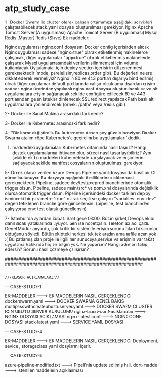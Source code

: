 # atp_study_case
1- Docker Swarm ile cluster olarak çalışan ortamımıza aşağıdaki servisleri çalıştırabilecek stack.yaml dosyası oluşturulması gerekiyor.
Nginx
Apache Tomcat Server (A uygulaması)
Apache Tomcat Server (B uygulaması)
Mysql
Redis (Master)
Redis (Slave)
Ek maddeler:

Nginx uygulaması nginx.conf dosyasını Docker config içerisinden alıcak
Nginx uygulaması sadece "nginx=true" olarak etiketlenmiş makinelerde çalışacak, diğer uygulamalar "app=true" olarak etiketlenmiş makinelerde çalışacak
Mysql uygulamasındaki verilerin silinmemesi için volume kullanılacak
Uygulamalar için deploy section içerisinin düzenlenmesi gerekmektedir (mode, parelelisim,replicas,order gibi). Bu değerleri nelere dikkat ederek vermeliyiz?
Nginx'in 80 ve 443 portları dışarıya bind edilmiş olcak
Diğer uygulamar default portlarında çalışır olcak ama dışardan erişim sadece nginx üzerinden yapılıcak
nginx.conf dosyası oluşturulacak ve ve alt uygulamalara erişim sağlanacak şekilde configüre edilecek
80 ve 443 portlarından gelen istekler dinlenecek
SSL redirect yapılacak
Path bazlı alt uygulamalara yönlendirecek (örnek: /pathA veya /redis gibi)

2- Docker ile Sanal Makina arasındaki fark nedir?

3- Docker ile Kubernetes arasındaki fark nedir?

4- "Biz karar değiştirdik. Bu kubernetes denen şey güzele benziyor. Docker Swarmı atalım çöpe Kubernetes'e geçirelim bu uygulamaları" dedik.
   1. maddedeki uygulamaları Kubernetes ortamında nasıl taşırız? Hangi destek uygulamalarına ihtiyacın olur, süreci nasıl tasarlayabiliriz?
   Aynı şekilde ek bu maddeleri kubernetesde karşılayacak ve erişimlerini sağlayacak şekilde manifest dosyalarının oluşturulması gerekiyor.

5- Örnek olarak verilen Azure Devops Pipeline yaml dosyasında basit bir CI süreci bulunuyor. Bu dosyaya aşağıdaki özelliklerinde eklenmesi gerekmektedir.
Pipeline, sadece dev/test/preprod branchlerinde otomatik trigger olsun.
Pipeline, sadece main/src* ve pom.xml  dosyalarında değişiklik olursa otomatik trigger olsun.
Pipeline içerisindeki docker taskları deploy ismindeki bir parametre "true" olarak seçilirse çalışsın
"variables: env: dev" değeri tetiklenen branche göre güncellensin. (pipeline, test branchinden çalışıyorsa env: test olarak güncellensin)

7- İstanbul'da aylardan Şubat.
Saat gece 03:00. Bütün şirket, Devops ekibi dahil sıcak yataklarında uyuyor.
Sen ise nöbetçisin.
Telefon acı acı çaldı. Genel Müdür arıyordu,
çok kritik bir sistemde erişim sorunu falan bi sorunlar olduğunu söyledi.
Bütün ekipteki herkesi tek tek aradın ama nafile açan yok :(
Bu patlamış olan proje ile ilgili her sunucuya,servise vs erişimin var fakat uygulama hakkında hiç bir bilgin yok.
Ne yaparsın?
Hangi adımları takip edersin?
Sorunu nasıl çözmeye çalışırsın?

###########################################################################################################

                                                                      ///KLASOR ACIKLAMALARI///

-- CASE-STUDY-1

EK-MADDELER ---> EK MADDELERIN NASIL GERÇEKLENDIGI
dockerswarm.yaml  ---> DOCKER SWARMA GENEL BAKIS
multipasswithcreateubuntuserver.yaml ---> DOCKER SWARM CLUSTER ICIN UBUTU SERVER KURULUMU
nginx-latest-conf-aciklamalar ---> NGINX DOSYASI ACIKLAMASI
nginx-latest.conf  ---> NGINX CONF DOSYASI
stack-latest.yaml  ---> SERVICE YAML DOSYASI

-- CASE-STUDY-4

EK-MADDELER ---> EK MADDELERIN NASIL GERÇEKLENDIGI
Deployment, sevice , storageclass yaml dosylarını içerir.

-- CASE-STUDY-5

azure-pipeline-modified.txt ---> Pipeli'nin update edilmiş hali.
dort-madde ---> istenilen maddelerin açıklanması



